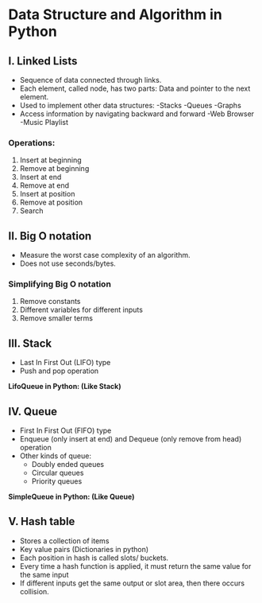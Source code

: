 # Data Structure and Algorithm in Python
## I. Linked Lists

- Sequence of data connected through links.
- Each element, called node, has two parts: Data and pointer to the next element. 
- Used to implement other data structures:
    -Stacks
    -Queues
    -Graphs
- Access information by navigating backward and forward
    -Web Browser
    -Music Playlist

### Operations:
1. Insert at beginning
2. Remove at beginning
3. Insert at end
4. Remove at end
5. Insert at position
6. Remove at position
7. Search

## II. Big O notation

- Measure the worst case complexity of an algorithm.
- Does not use seconds/bytes.

### Simplifying Big O notation

1. Remove constants
2. Different variables for different inputs
3. Remove smaller terms

## III. Stack

- Last In First Out (LIFO) type
- Push and pop operation 

**LifoQueue in Python: (Like Stack)**

## IV. Queue

- First In First Out (FIFO) type
- Enqueue (only insert at end) and Dequeue (only remove from head) operation
- Other kinds of queue:
  - Doubly ended queues
  - Circular queues
  - Priority queues

**SimpleQueue in Python: (Like Queue)**

## V. Hash table

- Stores a collection of items
- Key value pairs (Dictionaries in python)
- Each position in hash is called slots/ buckets.
- Every time a hash function is applied, it must return the same value for the same input
- If different inputs get the same output or slot area, then there occurs collision.











